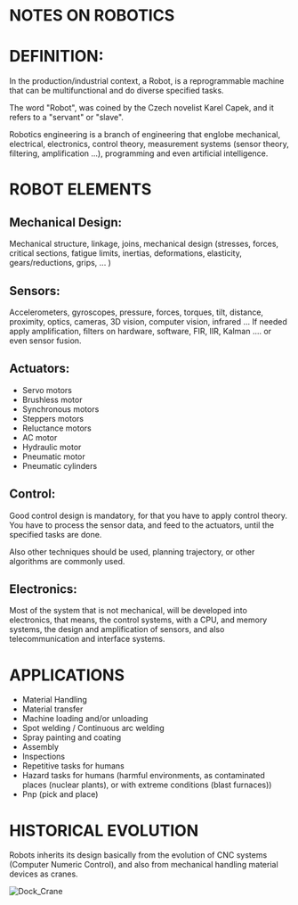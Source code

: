 # NOTES ON ROBOTICS

# DEFINITION:
In the production/industrial context, a Robot, is a reprogrammable machine that can be multifunctional and do diverse specified tasks.

The word "Robot", was coined by the Czech novelist Karel Capek, and it refers to a "servant" or "slave". 

Robotics engineering is a branch of engineering that englobe mechanical, electrical, electronics, control theory, measurement systems (sensor theory, filtering, amplification ...), programming and even artificial intelligence. 

# ROBOT ELEMENTS

## Mechanical Design:

 Mechanical structure, linkage, joins, mechanical design (stresses, forces, critical sections, fatigue limits, inertias, deformations, elasticity, gears/reductions, grips,  ... )

## Sensors:

Accelerometers, gyroscopes, pressure, forces, torques, tilt, distance, proximity, optics, cameras, 3D vision, computer vision, infrared ... 
If needed apply amplification, filters on hardware, software, FIR, IIR, Kalman .... or even sensor fusion.

## Actuators:

 - Servo motors
 - Brushless motor
 - Synchronous motors
 - Steppers motors
 - Reluctance motors
 - AC motor
 - Hydraulic motor
 - Pneumatic motor
 - Pneumatic cylinders

## Control:

Good control design is mandatory, for that you have to apply control theory. You have to process the sensor data, and feed to the actuators, until the specified tasks are done.

Also other techniques should be used, planning trajectory, or other algorithms are commonly used.

## Electronics:

 Most of the system that is not mechanical, will be developed into electronics, that means, the control systems, with a CPU, and memory systems, the design and amplification of sensors, and also telecommunication and interface systems.

# APPLICATIONS

 - Material Handling
 - Material transfer
 - Machine loading and/or unloading
 - Spot welding / Continuous arc welding
 - Spray painting and coating
 - Assembly
 - Inspections
 - Repetitive tasks for humans
 - Hazard tasks for humans (harmful environments, as contaminated places (nuclear plants), or with extreme conditions (blast furnaces))
 - Pnp (pick and place)

# HISTORICAL EVOLUTION
Robots inherits its design basically from the evolution of CNC systems (Computer Numeric Control), and also from mechanical handling material devices as cranes.

 ![Dock_Crane](potpourri/image/mechanical_grua_de_pico_de_pato_crane.jpg)

